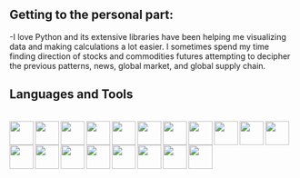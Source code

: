 ## Getting to the personal part:

-I love Python and its extensive libraries have been helping me visualizing data and making calculations a lot easier. I sometimes spend my time finding direction of stocks and commodities futures attempting to decipher the previous patterns, news, global market, and global supply chain.



## Languages and Tools
<br>
<img src="https://i.ibb.co/dJ9QrPw/c.png" height="42px" align="left">
<img src="https://i.ibb.co/n3SVK28/c.png" height="42px" align="left">
<img src="https://i.ibb.co/7QCHqFg/cc.png" height="42px" align="left">
<img src="https://i.ibb.co/k4xGtqn/flask.png" height="42px" align="left">
<img src="https://i.ibb.co/3Ndjw0B/github.png" height="42px" align="left">
<img src="https://i.ibb.co/b3gRNwD/html5.png" height="42px" align="left">
<img src="https://i.ibb.co/8gFhcZY/js.png" height="42px" align="left">
<img src="https://i.ibb.co/2NPJ56w/jupyter.png" height="42px" align="left">
<img src="https://i.ibb.co/JyL7QJ5/keras.png" height="42px" align="left">
<img src="https://i.ibb.co/zbHQKZN/mathematica.png" height="42px" align="left">
<img src="https://i.ibb.co/nBGVH4s/net.png" height="42px" align="left">
<img src="https://i.ibb.co/jZfC72t/numpy.png" height="42px" align="left">
<img src="https://i.ibb.co/GTvwcJn/pandas.png" height="42px" align="left">
<img src="https://i.ibb.co/JqZFnHK/python.jpg" height="42px" align="left">
<img src="https://i.ibb.co/56qB1Bj/scikit-learn.png" height="42px" align="left">
<img src="https://i.ibb.co/mDzd90y/scipy.png" height="42px" align="left">
<img src="https://i.ibb.co/ckk88Pg/sympy.png" height="42px" align="left">
<img src="https://i.ibb.co/WnBbYsV/tensorflow.png" height="42px" align="left">
<img src="https://i.ibb.co/vBqWs9j/vscode.png" height="42px" align="left">